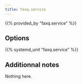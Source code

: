 ```yaml
---
title: faxq.service
---
```


{{% provided_by "faxq.service" %}}

## Options

{{% systemd_unit "faxq.service" %}}

## Additionnal notes

Nothing here.